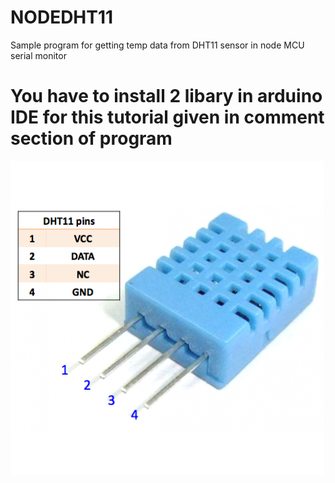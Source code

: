 # NODEDHT11
Sample program for getting temp data from DHT11 sensor in node MCU serial monitor
# You have to install 2 libary in arduino IDE for this tutorial given in comment section of program
![hook_up_guide](https://github.com/iotwebplanet/NODEDHT11/blob/master/dht11_pins-502x502.png)


